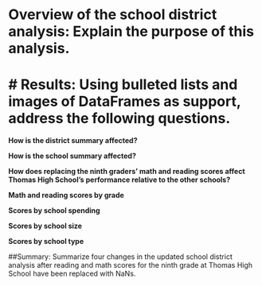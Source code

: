 # Overview of the school district analysis: Explain the purpose of this analysis.

# # Results: Using bulleted lists and images of DataFrames as support, address the following questions.

**How is the district summary affected?**

**How is the school summary affected?**

**How does replacing the ninth graders’ math and reading scores affect Thomas High School’s performance relative to the other schools?**

**Math and reading scores by grade**

**Scores by school spending**

**Scores by school size**

**Scores by school type**

##Summary: Summarize four changes in the updated school district analysis after reading and math scores for the ninth grade at Thomas High School have been replaced with NaNs.

